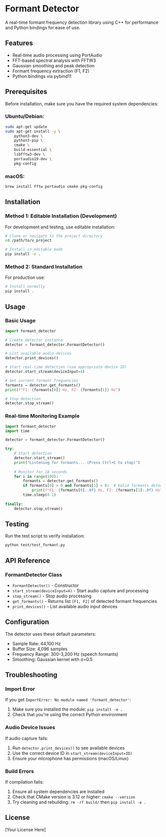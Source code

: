 # Formant Detector

A real-time formant frequency detection library using C++ for performance and Python bindings for ease of use.

## Features

- Real-time audio processing using PortAudio
- FFT-based spectral analysis with FFTW3
- Gaussian smoothing and peak detection
- Formant frequency extraction (F1, F2)
- Python bindings via pybind11

## Prerequisites

Before installation, make sure you have the required system dependencies:

### Ubuntu/Debian:
```bash
sudo apt-get update
sudo apt-get install -y \
    python3-dev \
    python3-pip \
    cmake \
    build-essential \
    libfftw3-dev \
    portaudio19-dev \
    pkg-config
```

### macOS:
```bash
brew install fftw portaudio cmake pkg-config
```

## Installation

### Method 1: Editable Installation (Development)
For development and testing, use editable installation:

```bash
# Clone or navigate to the project directory
cd /path/to/v_project

# Install in editable mode
pip install -e .
```

### Method 2: Standard Installation
For production use:

```bash
# Install normally
pip install .
```

## Usage

### Basic Usage

```python
import formant_detector

# Create detector instance
detector = formant_detector.FormantDetector()

# List available audio devices
detector.print_devices()

# Start real-time detection (use appropriate device ID)
detector.start_stream(deviceInput=4)

# Get current formant frequencies
formants = detector.get_formants()
print(f"F1: {formants[0]} Hz, F2: {formants[1]} Hz")

# Stop detection
detector.stop_stream()
```

### Real-time Monitoring Example

```python
import formant_detector
import time

detector = formant_detector.FormantDetector()

try:
    # Start detection
    detector.start_stream()
    print("Listening for formants... (Press Ctrl+C to stop)")
    
    # Monitor for 10 seconds
    for i in range(100):
        formants = detector.get_formants()
        if formants[0] > 0 and formants[1] > 0:  # Valid formants detected
            print(f"F1: {formants[0]:.0f} Hz, F2: {formants[1]:.0f} Hz")
        time.sleep(0.1)
        
finally:
    detector.stop_stream()
```

## Testing

Run the test script to verify installation:

```bash
python test/test_formant.py
```

## API Reference

### FormantDetector Class

- `FormantDetector()` - Constructor
- `start_stream(deviceInput=4)` - Start audio capture and processing
- `stop_stream()` - Stop audio processing
- `get_formants()` - Returns list `[F1, F2]` of detected formant frequencies
- `print_devices()` - List available audio input devices

## Configuration

The detector uses these default parameters:
- Sample Rate: 44,100 Hz
- Buffer Size: 4,096 samples
- Frequency Range: 300-3,200 Hz (speech formants)
- Smoothing: Gaussian kernel with σ=0.5

## Troubleshooting

### Import Error
If you get `ImportError: No module named 'formant_detector'`:
1. Make sure you installed the module: `pip install -e .`
2. Check that you're using the correct Python environment

### Audio Device Issues
If audio capture fails:
1. Run `detector.print_devices()` to see available devices
2. Use the correct device ID in `start_stream(deviceInput=ID)`
3. Ensure your microphone has permissions (macOS/Linux)

### Build Errors
If compilation fails:
1. Ensure all system dependencies are installed
2. Check that CMake version is 3.12 or higher: `cmake --version`
3. Try cleaning and rebuilding: `rm -rf build/` then `pip install -e .`

## License

[Your License Here]
